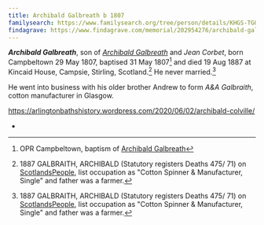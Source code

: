 ```yaml
---
title: Archibald Galbreath b 1807
familysearch: https://www.familysearch.org/tree/person/details/KHGS-TGQ
findagrave: https://www.findagrave.com/memorial/202954276/archibald-galbraith
---
```

***Archibald Galbreath***, son of *[Archibald Galbreath](galbreath-archibald-1760.md)* and *Jean Corbet*, born Campbeltown 29 May 1807, baptised 31 May 1807[^birth] and died 19 Aug 1887 at Kincaid House, Campsie, Stirling, Scotland.[^death]  He never married.[^death]

He went into business with his older brother Andrew to form _A&A Galbraith_, cotton manufacturer in Glasgow.

https://arlingtonbathshistory.wordpress.com/2020/06/02/archibald-colville/


[^birth]: OPR Campbeltown, baptism of [Archibald Galbreath](/sources/opr-campbeltown-births.md#1807-05-31-archibald-galbreath)

[^death]: 1887 GALBRAITH, ARCHIBALD (Statutory registers Deaths 475/ 71) on [ScotlandsPeople](https://www.scotlandspeople.gov.uk/view-image/nrs_stat_deaths/2882425), list occupation as "Cotton Spinner & Manufacturer, Single" and father was a farmer.

- 
